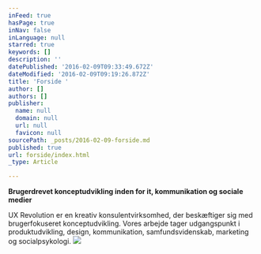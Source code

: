 ```yaml
---
inFeed: true
hasPage: true
inNav: false
inLanguage: null
starred: true
keywords: []
description: ''
datePublished: '2016-02-09T09:33:49.672Z'
dateModified: '2016-02-09T09:19:26.872Z'
title: 'Forside '
author: []
authors: []
publisher:
  name: null
  domain: null
  url: null
  favicon: null
sourcePath: _posts/2016-02-09-forside.md
published: true
url: forside/index.html
_type: Article

---
```

**Brugerdrevet konceptudvikling inden for it, kommunikation og sociale medier**

UX Revolution er en kreativ konsulentvirksomhed, der beskæftiger sig med brugerfokuseret konceptudvikling. Vores arbejde tager udgangspunkt i produktudvikling, design, kommunikation, samfundsvidenskab, marketing og socialpsykologi.
![](https://the-grid-user-content.s3-us-west-2.amazonaws.com/307d7477-5849-44df-a735-27f79d2fcb83.png)